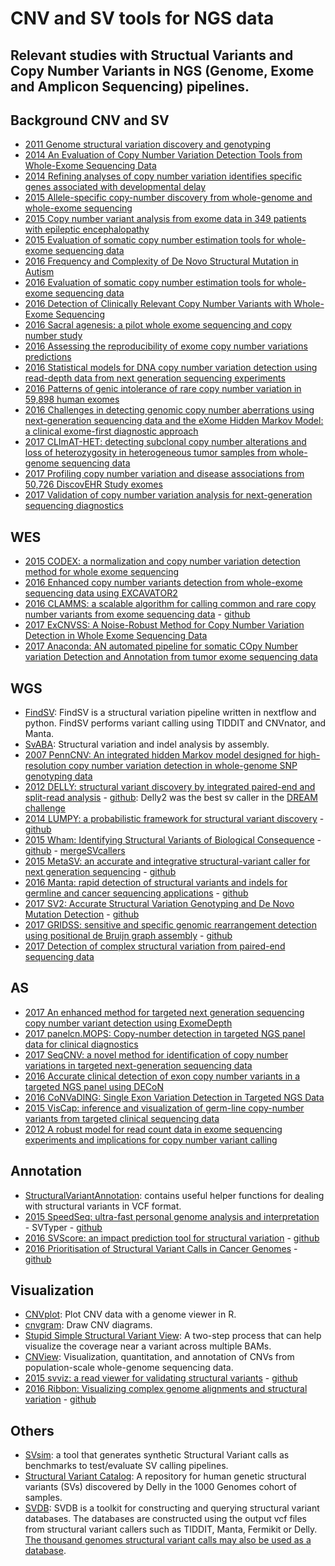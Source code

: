 # CNV and SV tools for NGS data
Relevant studies with Structual Variants and Copy Number Variants in NGS (Genome, Exome and Amplicon Sequencing) pipelines.
---

## Background CNV and SV
* [2011 Genome structural variation discovery and genotyping](http://www.nature.com/nrg/journal/v12/n5/full/nrg2958.html?foxtrotcallback=true)
* [2014 An Evaluation of Copy Number Variation Detection Tools from Whole-Exome Sequencing Data](http://onlinelibrary.wiley.com/doi/10.1002/humu.22537/abstract)
* [2014 Refining analyses of copy number variation identifies specific genes associated with developmental delay](http://www.nature.com/ng/journal/v46/n10/abs/ng.3092.html)
* [2015 Allele-specific copy-number discovery from whole-genome and whole-exome sequencing](https://academic.oup.com/nar/article-lookup/doi/10.1093/nar/gkv319)
* [2015 Copy number variant analysis from exome data in 349 patients with epileptic encephalopathy](http://onlinelibrary.wiley.com/doi/10.1002/ana.24457/abstract)
* [2015 Evaluation of somatic copy number estimation tools for whole-exome sequencing data](https://academic.oup.com/bib/article-abstract/17/2/185/1744035/Evaluation-of-somatic-copy-number-estimation-tools?redirectedFrom=fulltext)
* [2016 Frequency and Complexity of De Novo Structural Mutation in Autism](https://www.ncbi.nlm.nih.gov/pmc/articles/PMC4833290/)
* [2016 Evaluation of somatic copy number estimation tools for whole-exome sequencing data ](https://academic.oup.com/bib/article-abstract/17/2/185/1744035/Evaluation-of-somatic-copy-number-estimation-tools?redirectedFrom=fulltext)
* [2016 Detection of Clinically Relevant Copy Number Variants with Whole-Exome Sequencing](http://www.nature.com/gim/journal/vaop/ncurrent/full/gim2016163a.html)
* [2016 Sacral agenesis: a pilot whole exome sequencing and copy number study](http://bmcmedgenet.biomedcentral.com/articles/10.1186/s12881-016-0359-2)
* [2016 Assessing the reproducibility of exome copy number variations predictions](http://genomemedicine.biomedcentral.com/articles/10.1186/s13073-016-0336-6)
* [2016 Statistical models for DNA copy number variation detection using read-depth data from next generation sequencing experiments](http://onlinelibrary.wiley.com/doi/10.1111/anzs.12175/abstract)
* [2016 Patterns of genic intolerance of rare copy number variation in 59,898 human exomes](http://www.nature.com/ng/journal/v48/n10/abs/ng.3638.html)
* [2016 Challenges in detecting genomic copy number aberrations using next-generation sequencing data and the eXome Hidden Markov Model: a clinical exome-first diagnostic approach](https://www.nature.com/articles/hgv201625)
* [2017 CLImAT-HET: detecting subclonal copy number alterations and loss of heterozygosity in heterogeneous tumor samples from whole-genome sequencing data](https://bmcmedgenomics.biomedcentral.com/articles/10.1186/s12920-017-0255-4)
* [2017 Profiling copy number variation and disease associations from 50,726 DiscovEHR Study exomes](http://biorxiv.org/content/early/2017/03/22/119461)
* [2017 Validation of copy number variation analysis for next-generation sequencing diagnostics](http://dx.doi.org/10.1038/ejhg.2017.42)

## WES
* [2015 CODEX: a normalization and copy number variation detection method for whole exome sequencing](https://academic.oup.com/nar/article/43/6/e39/2453417/CODEX-a-normalization-and-copy-number-variation)
* [2016 Enhanced copy number variants detection from whole-exome sequencing data using EXCAVATOR2](https://academic.oup.com/nar/article/44/20/e154/2607979/Enhanced-copy-number-variants-detection-from-whole)
* [2016 CLAMMS: a scalable algorithm for calling common and rare copy number variants from exome sequencing data](https://academic.oup.com/bioinformatics/article/32/1/133/1743911/CLAMMS-a-scalable-algorithm-for-calling-common-and) - [github](https://github.com/rgcgithub/clamms)
* [2017 ExCNVSS: A Noise-Robust Method for Copy Number Variation Detection in Whole Exome Sequencing Data](https://www.hindawi.com/journals/bmri/2017/9631282/)
* [2017 Anaconda: AN automated pipeline for somatic COpy Number variation Detection and Annotation from tumor exome sequencing data](https://bmcbioinformatics.biomedcentral.com/articles/10.1186/s12859-017-1833-3)

## WGS
* [FindSV](https://github.com/J35P312/FindSV): FindSV is a structural variation pipeline written in nextflow and python. FindSV performs variant calling using TIDDIT and CNVnator, and Manta.
* [SvABA](https://github.com/walaj/svaba): Structural variation and indel analysis by assembly.
* [2007 PennCNV: An integrated hidden Markov model designed for high-resolution copy number variation detection in whole-genome SNP genotyping data](https://www.ncbi.nlm.nih.gov/pmc/articles/PMC2045149/)
* [2012 DELLY: structural variant discovery by integrated paired-end and split-read analysis](https://academic.oup.com/bioinformatics/article/28/18/i333/245403/DELLY-structural-variant-discovery-by-integrated) - [github](https://github.com/dellytools/delly): Delly2 was the best sv caller in the [DREAM challenge]()
* [2014 LUMPY: a probabilistic framework for structural variant discovery](http://genomebiology.biomedcentral.com/articles/10.1186/gb-2014-15-6-r84) - [github](https://github.com/arq5x/lumpy-sv)
* [2015 Wham: Identifying Structural Variants of Biological Consequence](http://journals.plos.org/ploscompbiol/article?id=10.1371/journal.pcbi.1004572) - [github](https://github.com/zeeev/wham) - [mergeSVcallers](https://github.com/zeeev/mergeSVcallers)
* [2015 MetaSV: an accurate and integrative structural-variant caller for next generation sequencing](https://academic.oup.com/bioinformatics/article/31/16/2741/321286/MetaSV-an-accurate-and-integrative-structural) - [github](http://bioinform.github.io/metasv/)
* [2016 Manta: rapid detection of structural variants and indels for germline and cancer sequencing applications](https://academic.oup.com/bioinformatics/article-lookup/doi/10.1093/bioinformatics/btv710) - [github](https://github.com/Illumina/manta)
* [2017 SV2: Accurate Structural Variation Genotyping and De Novo Mutation Detection](http://biorxiv.org/content/early/2017/03/17/113498) - [github](https://github.com/dantaki/SV2)
* [2017 GRIDSS: sensitive and specific genomic rearrangement detection using positional de Bruijn graph assembly](http://biorxiv.org/content/early/2017/02/21/110387) - [github](https://github.com/PapenfussLab/gridss)
* [2017 Detection of complex structural variation from paired-end sequencing data](https://www.biorxiv.org/content/early/2017/10/08/200170?rss=1)

## AS 
* [2017 An enhanced method for targeted next generation sequencing copy number variant detection using ExomeDepth](https://wellcomeopenresearch.org/articles/2-49/v1)
* [2017 panelcn.MOPS: Copy-number detection in targeted NGS panel data for clinical diagnostics](http://dx.doi.org/10.1002/humu.23237)
* [2017 SeqCNV: a novel method for identification of copy number variations in targeted next-generation sequencing data](https://bmcbioinformatics.biomedcentral.com/articles/10.1186/s12859-017-1566-3)
* [2016 Accurate clinical detection of exon copy number variants in a targeted NGS panel using DECoN](https://www.ncbi.nlm.nih.gov/pmc/articles/PMC5409526/)
* [2016 CoNVaDING: Single Exon Variation Detection in Targeted NGS Data](http://onlinelibrary.wiley.com/doi/10.1002/humu.22969/abstract?systemMessage=Wiley+Online+Library+will+be+unavailable+on+Saturday+7th+Oct+from+03.00+EDT+%2F+08%3A00+BST+%2F+12%3A30+IST+%2F+15.00+SGT+to+08.00+EDT+%2F+13.00+BST+%2F+17%3A30+IST+%2F+20.00+SGT+and+Sunday+8th+Oct+from+03.00+EDT+%2F+08%3A00+BST+%2F+12%3A30+IST+%2F+15.00+SGT+to+06.00+EDT+%2F+11.00+BST+%2F+15%3A30+IST+%2F+18.00+SGT+for+essential+maintenance.+Apologies+for+the+inconvenience+caused+.)
* [2015 VisCap: inference and visualization of germ-line copy-number variants from targeted clinical sequencing data](https://www.ncbi.nlm.nih.gov/pmc/articles/PMC4940431/)
* [2012 A robust model for read count data in exome sequencing experiments and implications for copy number variant calling](https://www.ncbi.nlm.nih.gov/pmc/articles/PMC3476336/)

## Annotation
* [StructuralVariantAnnotation](https://github.com/PapenfussLab/StructuralVariantAnnotation): contains useful helper functions for dealing with structural variants in VCF format.
* [2015 SpeedSeq: ultra-fast personal genome analysis and interpretation](http://www.nature.com/nmeth/journal/v12/n10/full/nmeth.3505.html) - SVTyper - [github](https://github.com/hall-lab/svtyper)
* [2016 SVScore: an impact prediction tool for structural variation](https://academic.oup.com/bioinformatics/article/doi/10.1093/bioinformatics/btw789/2748212/SVScore-an-impact-prediction-tool-for-structural) - [github](https://github.com/lganel/SVScore)
* [2016 Prioritisation of Structural Variant Calls in Cancer Genomes](http://biorxiv.org/content/early/2016/11/04/084640) - [github](https://github.com/AstraZeneca-NGS/simple_sv_annotation)

## Visualization
* [CNVplot](https://github.com/dantaki/CNVplot): Plot CNV data with a genome viewer in R.
* [cnvgram](https://github.com/cc2qe/cnvgram): Draw CNV diagrams.
* [Stupid Simple Structural Variant View](https://github.com/ryanlayer/svv): A two-step process that can help visualize the coverage near a variant across multiple BAMs.
* [CNView](https://github.com/RCollins13/CNView): Visualization, quantitation, and annotation of CNVs from population-scale whole-genome sequencing data.
* [2015 svviz: a read viewer for validating structural variants](https://academic.oup.com/bioinformatics/article-lookup/doi/10.1093/bioinformatics/btv478) - [github](https://github.com/svviz/svviz)
* [2016 Ribbon: Visualizing complex genome alignments and structural variation](http://biorxiv.org/content/early/2016/10/20/082123) - [github](https://github.com/MariaNattestad/Ribbon)

## Others
* [SVsim](https://github.com/GregoryFaust/SVsim): a tool that generates synthetic Structural Variant calls as benchmarks to test/evaluate SV calling pipelines.
* [Structural Variant Catalog](https://github.com/tobiasrausch/svcatalog): A repository for human genetic structural variants (SVs) discovered by Delly in the 1000 Genomes cohort of samples.
* [SVDB](https://github.com/J35P312/SVDB): SVDB is a toolkit for constructing and querying structural variant databases. The databases are constructed using the output vcf files from structural variant callers such as TIDDIT, Manta, Fermikit or Delly. [The thousand genomes structural variant calls may also be used as a database](ftp://ftp.1000genomes.ebi.ac.uk/vol1/ftp/phase3/integrated_sv_map/).
